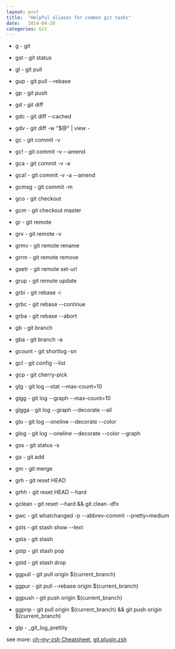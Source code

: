 ```yaml
---
layout: post
title:  "Helpful aliases for common git tasks"
date:   2014-04-28
categories: Git
---
```


* g - git

* gst - git status

* gl - git pull

* gup - git pull --rebase

* gp - git push

* gd - git diff

* gdc - git diff --cached

* gdv - git diff -w "$@" | view -

* gc - git commit -v

* gc! - git commit -v --amend

* gca - git commit -v -a

* gca! - git commit -v -a --amend

* gcmsg - git commit -m

* gco - git checkout

* gcm - git checkout master

* gr - git remote

* grv - git remote -v

* grmv - git remote rename

* grrm - git remote remove

* gsetr - git remote set-url

* grup - git remote update

* grbi - git rebase -i

* grbc - git rebase --continue

* grba - git rebase --abort

* gb - git branch

* gba - git branch -a

* gcount - git shortlog -sn

* gcl - git config --list

* gcp - git cherry-pick

* glg - git log --stat --max-count=10

* glgg - git log --graph --max-count=10

* glgga - git log --graph --decorate --all

* glo - git log --oneline --decorate --color

* glog - git log --oneline --decorate --color --graph

* gss - git status -s

* ga - git add

* gm - git merge

* grh - git reset HEAD

* grhh - git reset HEAD --hard

* gclean - git reset --hard && git clean -dfx

* gwc - git whatchanged -p --abbrev-commit --pretty=medium

* gsts - git stash show --text

* gsta - git stash

* gstp - git stash pop

* gstd - git stash drop

* ggpull - git pull origin $(current_branch)

* ggpur - git pull --rebase origin $(current_branch)

* ggpush - git push origin $(current_branch)

* ggpnp - git pull origin $(current_branch) && git push origin $(current_branch)

* glp - _git_log_prettily

see more: <a href="https://github.com/robbyrussell/oh-my-zsh/wiki/Cheatsheet" target="_blank">oh-my-zsh Cheatsheet</a>, <a href="https://github.com/robbyrussell/oh-my-zsh/blob/master/plugins/git/git.plugin.zsh" target="_blank">git.plugin.zsh</a>